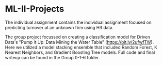 # ML-II-Projects

The individual assignment contains the individual assignment focused on predicting turnover at an unknown firm using HR data.

The group project focussed on creating a classification model for Driven Data's "Pump It Up: Data Mining the Water Table" (https://bit.ly/2ufwfTW). Here we utilized a model stacking ensemble that included Random Forest, K Nearest Neighbors, and Gradient Boosting Tree models. Full code and final writeup can be found in the Group 0-1-6 folder. 
